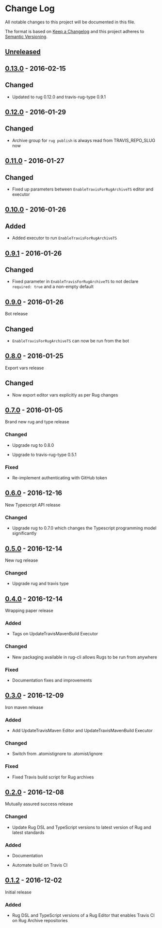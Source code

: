 # Change Log

All notable changes to this project will be documented in this file.

The format is based on [Keep a Changelog](http://keepachangelog.com/)
and this project adheres to [Semantic Versioning](http://semver.org/).

## [Unreleased]

[Unreleased]: https://github.com/atomist-rugs/travis-editors/compare/0.13.0...HEAD

## [0.13.0] - 2016-02-15

[0.13.0]: https://github.com/atomist-rugs/travis-editors/compare/0.12.0...0.13.0

## Changed

-   Updated to rug 0.12.0 and travis-rug-type 0.9.1

## [0.12.0] - 2016-01-29

[0.12.0]: https://github.com/atomist-rugs/travis-editors/compare/0.11.0...0.12.0

## Changed

-   Archive group for `rug publish` is always read from TRAVIS_REPO_SLUG now

## [0.11.0] - 2016-01-27

[0.11.0]: https://github.com/atomist-rugs/travis-editors/compare/0.10.0...0.11.0

## Changed

-   Fixed up parameters between `EnableTravisForRugArchiveTS` editor and executor

## [0.10.0] - 2016-01-26

[0.10.0]: https://github.com/atomist-rugs/travis-editors/compare/0.9.1...0.10.0

## Added

-   Added executor to run `EnableTravisForRugArchiveTS`

## [0.9.1] - 2016-01-26

[0.9.1]: https://github.com/atomist-rugs/travis-editors/compare/0.9.0...0.9.1

## Changed

-   Fixed parameter in `EnableTravisForRugArchiveTS` to not declare `required: true`
    and a non-empty default

## [0.9.0] - 2016-01-26

[0.9.0]: https://github.com/atomist-rugs/travis-editors/compare/0.8.0...0.9.0

Bot release

## Changed

-   `EnableTravisForRugArchiveTS` can now be run from the bot

## [0.8.0] - 2016-01-25

[0.8.0]: https://github.com/atomist-rugs/travis-editors/compare/0.7.0...0.8.0

Export vars release

## Changed

-   Now export editor vars explicitly as per Rug changes

## [0.7.0] - 2016-01-05

[0.7.0]: https://github.com/atomist-rugs/travis-editors/compare/0.6.0...0.7.0

Brand new rug and type release

### Changed

-   Upgrade rug to 0.8.0

-   Upgrade to travis-rug-type 0.5.1

### Fixed

-   Re-implement authenticating with GitHub token

## [0.6.0] - 2016-12-16

[0.6.0]: https://github.com/atomist-rugs/travis-editors/compare/0.5.0...0.6.0

New Typescript API release

### Changed

-   Upgrade rug to 0.7.0 which changes the Typescript programming model significantly

## [0.5.0] - 2016-12-14

[0.5.0]: https://github.com/atomist-rugs/travis-editors/compare/0.4.0...0.5.0

New rug release

### Changed

-   Upgrade rug and travis type

## [0.4.0] - 2016-12-14

[0.4.0]: https://github.com/atomist-rugs/travis-editors/compare/0.3.0...0.4.0

Wrapping paper release

### Added

-   Tags on UpdateTravisMavenBuild Executor

### Changed

-   New packaging available in rug-cli allows Rugs to be run from anywhere

### Fixed

-   Documentation fixes and improvements

## [0.3.0] - 2016-12-09

[0.3.0]: https://github.com/atomist-rugs/travis-editors/compare/0.2.0...0.3.0

Iron maven release

### Added

-   Add UpdateTravisMaven Editor and UpdateTravisMavenBuild Executor

### Changed

-   Switch from .atomistignore to .atomist/ignore

### Fixed

-   Fixed Travis build script for Rug archives

## [0.2.0] - 2016-12-08

[0.2.0]: https://github.com/atomist-rugs/travis-editors/compare/0.1.2...0.2.0

Mutually assured success release

### Changed

-   Update Rug DSL and TypeScript versions to latest version of Rug
    and latest standards

### Added

-   Documentation

-   Automate build on Travis CI

## [0.1.2] - 2016-12-02

Initial release

[0.1.2]: https://github.com/atomist-rugs/travis-editors/tree/dd83671b2c364c132e69bcca2d67fc3ea63a4144

### Added

-   Rug DSL and TypeScript versions of a Rug Editor that enables
    Travis CI on Rug Archive repositories
